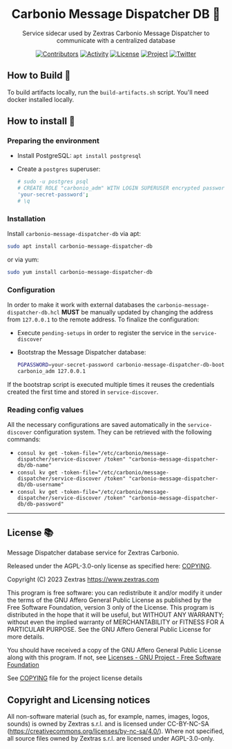 <h1 align="center">Carbonio Message Dispatcher DB 🚀</h1>

<div align="center">
Service sidecar used by Zextras Carbonio Message Dispatcher to communicate
with a centralized database

[![Contributors][contributors-badge]][contributors]
[![Activity][activity-badge]][activity]
[![License][license-badge]](COPYING)
[![Project][project-badge]][project]
[![Twitter][twitter-badge]][twitter]

</div>

## How to Build 🔧

To build artifacts locally, run the `build-artifacts.sh` script. You'll need
docker installed locally.

## How to install 🏁

### Preparing the environment

- Install PostgreSQL: `apt install postgresql`
- Create a `postgres` superuser:

  ```bash
  # sudo -u postgres psql
  # CREATE ROLE "carbonio_adm" WITH LOGIN SUPERUSER encrypted password
  'your-secret-password';
  # \q
  ```

### Installation

Install `carbonio-message-dispatcher-db` via apt:

```bash
sudo apt install carbonio-message-dispatcher-db
```

or via yum:

 ```bash
sudo yum install carbonio-message-dispatcher-db
```

### Configuration

In order to make it work with external databases the
`carbonio-message-dispatcher-db.hcl`
**MUST** be manually
updated by changing the address from `127.0.0.1` to the remote address. To
finalize the
configuration:

- Execute `pending-setups` in order to register the service in
  the `service-discover`
- Bootstrap the Message Dispatcher database:

  ```bash
  PGPASSWORD=your-secret-password carbonio-message-dispatcher-db-bootstrap
  carbonio_adm 127.0.0.1
  ```

If the bootstrap script is executed multiple times it reuses the credentials
created the first time and stored in `service-discover`.

### Reading config values

All the necessary configurations are saved automatically in
the `service-discover` configuration
system. They can be retrieved with the following commands:

- `consul kv get -token-file="/etc/carbonio/message-dispatcher/service-discover
  /token" "carbonio-message-dispatcher-db/db-name"`
- `consul kv get -token-file="/etc/carbonio/message-dispatcher/service-discover
  /token" "carbonio-message-dispatcher-db/db-username"`
- `consul kv get -token-file="/etc/carbonio/message-dispatcher/service-discover
  /token" "carbonio-message-dispatcher-db/db-password"`

***

## License 📚

Message Dispatcher database service for Zextras Carbonio.

Released under the AGPL-3.0-only license as specified here: [COPYING](COPYING).

Copyright (C) 2023 Zextras <https://www.zextras.com>

This program is free software: you can redistribute it and/or modify it
under the terms of the GNU Affero General Public License as published by
the Free Software Foundation, version 3 only of the License.
This program is distributed in the hope that it will be useful, but WITHOUT
ANY WARRANTY; without even the implied warranty of MERCHANTABILITY or
FITNESS FOR A PARTICULAR PURPOSE. See the GNU Affero General Public License
for more details.

You should have received a copy of the GNU Affero General Public License
along with this program. If not, see [Licenses - GNU Project - Free
Software Foundation](https://www.gnu.org/licenses/licenses.html
"https://www.gnu.org/licenses/licenses.html")

See [COPYING](COPYING) file for the project license details

## Copyright and Licensing notices

All non-software material (such as, for example, names, images, logos,
sounds) is owned by Zextras s.r.l. and is licensed under CC-BY-NC-SA
(<https://creativecommons.org/licenses/by-nc-sa/4.0/>).
Where not specified, all source files owned by Zextras s.r.l. are licensed
under AGPL-3.0-only.

[contributors-badge]: https://img.shields.io/github/contributors/zextras/carbonio-user-management-sdk "Contributors"

[contributors]: https://github.com/zextras/carbonio-user-management-sdk/graphs/contributors "Contributors"

[activity-badge]: https://img.shields.io/github/commit-activity/m/zextras/carbonio-user-management-sdk "Activity"

[activity]: https://github.com/zextras/carbonio-user-management-sdk/pulse "Activity"

[license-badge]: https://img.shields.io/badge/license-AGPL-blue.svg

[project-badge]: https://img.shields.io/badge/project-carbonio-informational "Project Carbonio"

[project]: https://www.zextras.com/carbonio/ "Project Carbonio"

[twitter-badge]: https://img.shields.io/twitter/follow/zextras?style=social&logo=twitter "Follow on Twitter"

[twitter]: https://twitter.com/intent/follow?screen_name=zextras "Follow Zextras on Twitter"
